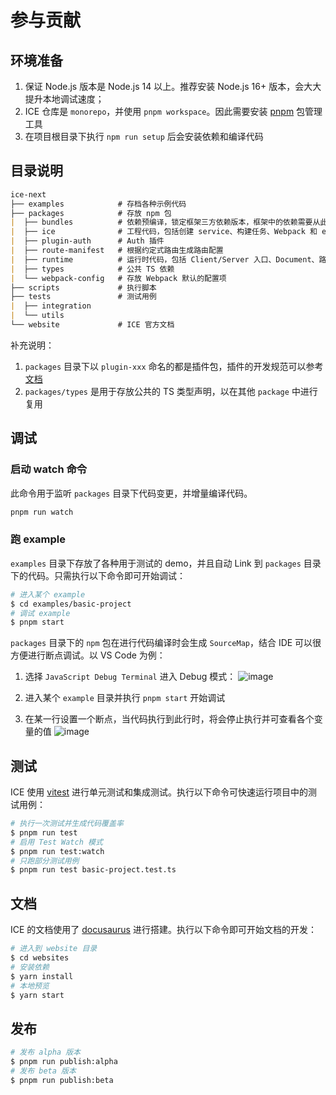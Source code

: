# 参与贡献

## 环境准备

1. 保证 Node.js 版本是 Node.js 14 以上。推荐安装 Node.js 16+ 版本，会大大提升本地调试速度；
2. ICE 仓库是 `monorepo`，并使用 `pnpm workspace`。因此需要安装 [pnpm](https://pnpm.io/) 包管理工具
3. 在项目根目录下执行 `npm run setup` 后会安装依赖和编译代码

## 目录说明

```markdown
ice-next
├── examples            # 存档各种示例代码
├── packages            # 存放 npm 包
|  ├── bundles          # 依赖预编译，锁定框架三方依赖版本，框架中的依赖需要从此包导入模块
|  ├── ice              # 工程代码，包括创建 service、构建任务、Webpack 和 esbuild 的打包编译逻辑等
|  ├── plugin-auth      # Auth 插件
|  ├── route-manifest   # 根据约定式路由生成路由配置
|  ├── runtime          # 运行时代码，包括 Client/Server 入口、Document、路由组件等
|  ├── types            # 公共 TS 依赖
|  └── webpack-config   # 存放 Webpack 默认的配置项
├── scripts             # 执行脚本
├── tests               # 测试用例
|  ├── integration
|  └── utils
└── website             # ICE 官方文档
```

补充说明：

1. `packages` 目录下以 `plugin-xxx` 命名的都是插件包，插件的开发规范可以参考[文档]()
2. `packages/types` 是用于存放公共的 TS 类型声明，以在其他 `package` 中进行复用

## 调试

### 启动 watch 命令

此命令用于监听 `packages` 目录下代码变更，并增量编译代码。

```bash
pnpm run watch
```

### 跑 example

`examples` 目录下存放了各种用于测试的 demo，并且自动 Link 到 `packages` 目录下的代码。只需执行以下命令即可开始调试：

```bash
# 进入某个 example
$ cd examples/basic-project
# 调试 example
$ pnpm start
```

`packages` 目录下的 `npm` 包在进行代码编译时会生成 `SourceMap`，结合 IDE 可以很方便进行断点调试。以 VS  Code 为例：

1. 选择 `JavaScript Debug Terminal` 进入 Debug 模式：
![image](https://user-images.githubusercontent.com/44047106/172011203-8b3b4016-8f7b-4743-bbef-30672ab04b03.png)

2. 进入某个 `example` 目录并执行 `pnpm start` 开始调试

3. 在某一行设置一个断点，当代码执行到此行时，将会停止执行并可查看各个变量的值
![image](https://user-images.githubusercontent.com/44047106/172013483-028d0fa8-8634-46fe-bbb6-1b28b39b8ce1.png)

## 测试

ICE 使用 [vitest](https://vitest.dev/) 进行单元测试和集成测试。执行以下命令可快速运行项目中的测试用例：

```bash
# 执行一次测试并生成代码覆盖率
$ pnpm run test
# 启用 Test Watch 模式
$ pnpm run test:watch
# 只跑部分测试用例
$ pnpm run test basic-project.test.ts
```

## 文档

ICE 的文档使用了 [docusaurus](https://docusaurus.io/) 进行搭建。执行以下命令即可开始文档的开发：

```bash
# 进入到 website 目录
$ cd websites
# 安装依赖
$ yarn install
# 本地预览
$ yarn start 
```

## 发布

```bash
# 发布 alpha 版本
$ pnpm run publish:alpha
# 发布 beta 版本
$ pnpm run publish:beta
```
